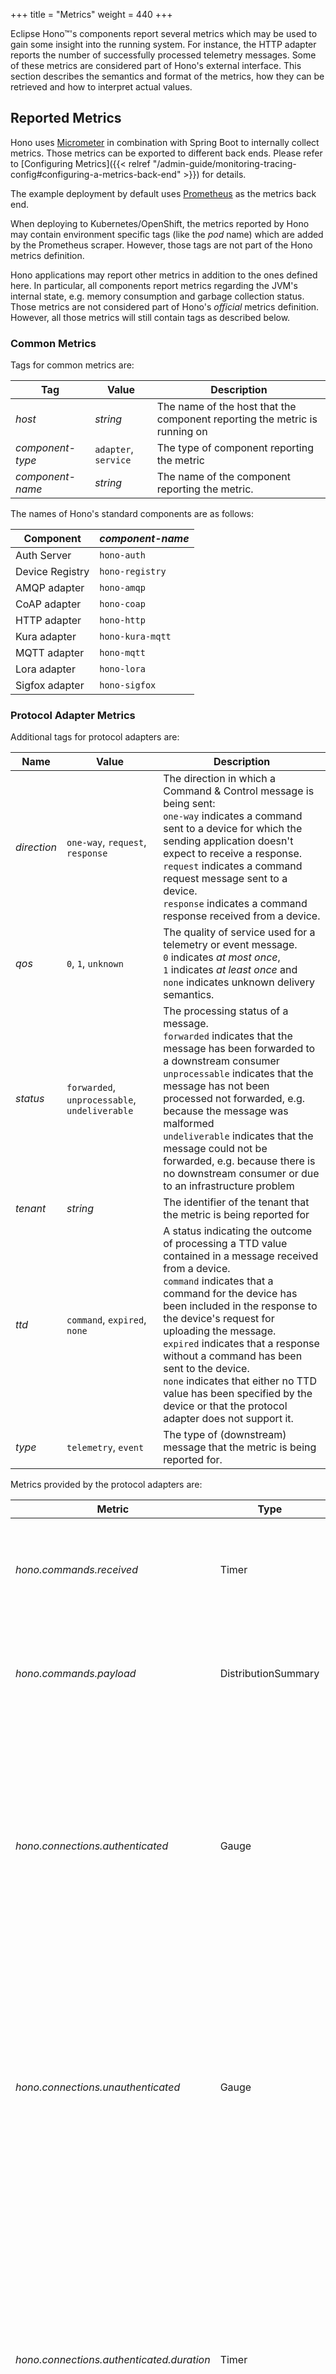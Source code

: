 +++
title = "Metrics"
weight = 440
+++

Eclipse Hono&trade;'s components report several metrics which may be used to gain some insight
into the running system. For instance, the HTTP adapter reports the number of successfully
processed telemetry messages. Some of these metrics are considered part of Hono's external
interface. This section describes the semantics and format of the metrics, how they can be retrieved
and how to interpret actual values.
<!--more-->

## Reported Metrics

Hono uses [Micrometer](https://micrometer.io/) in combination with Spring Boot
to internally collect metrics. Those metrics can be exported to different
back ends. Please refer to [Configuring Metrics]({{< relref "/admin-guide/monitoring-tracing-config#configuring-a-metrics-back-end" >}})
for details.

The example deployment by default uses [Prometheus](https://prometheus.io/) as the metrics back end.

When deploying to Kubernetes/OpenShift, the metrics reported by Hono may contain
environment specific tags (like the *pod* name) which are added by the Prometheus
scraper. However, those tags are not part of the Hono metrics definition.

Hono applications may report other metrics in addition to the ones defined here.
In particular, all components report metrics regarding the JVM's internal state, e.g.
memory consumption and garbage collection status. Those metrics are not considered
part of Hono's *official* metrics definition. However, all those metrics
will still contain tags as described below.

### Common Metrics

Tags for common metrics are:

| Tag              | Value                              | Description |
| ---------------- | ---------------------------------- | ----------- |
| *host*           | *string*                           | The name of the host that the component reporting the metric is running on |
| *component-type* | `adapter`, `service`             | The type of component reporting the metric |
| *component-name* | *string*                           | The name of the component reporting the metric. |

The names of Hono's standard components are as follows:

| Component         | *component-name*      |
| ----------------- | --------------------- |
| Auth Server       | `hono-auth`         |
| Device Registry   | `hono-registry`     |
| AMQP adapter      | `hono-amqp`         |
| CoAP adapter      | `hono-coap`         |
| HTTP adapter      | `hono-http`         |
| Kura adapter      | `hono-kura-mqtt`   |
| MQTT adapter      | `hono-mqtt`         |
| Lora adapter      | `hono-lora`         |
| Sigfox adapter    | `hono-sigfox`       |

### Protocol Adapter Metrics

Additional tags for protocol adapters are:

| Name        | Value                                              | Description |
| ----------- | -------------------------------------------------- | ----------- |
| *direction* | `one-way`, `request`, `response`               | The direction in which a Command &amp; Control message is being sent:<br>`one-way` indicates a command sent to a device for which the sending application doesn't expect to receive a response.<br>`request` indicates a command request message sent to a device.<br>`response` indicates a command response received from a device. |
| *qos*       | `0`, `1`, `unknown`                              | The quality of service used for a telemetry or event message.<br>`0` indicates *at most once*,<br>`1` indicates *at least once* and<br> `none` indicates unknown delivery semantics. |
| *status*    | `forwarded`, `unprocessable`, `undeliverable` | The processing status of a message.<br>`forwarded` indicates that the message has been forwarded to a downstream consumer<br>`unprocessable` indicates that the message has not been processed not forwarded, e.g. because the message was malformed<br>`undeliverable` indicates that the message could not be forwarded, e.g. because there is no downstream consumer or due to an infrastructure problem |
| *tenant*    | *string*                                           | The identifier of the tenant that the metric is being reported for |
| *ttd*       | `command`, `expired`, `none`                    | A status indicating the outcome of processing a TTD value contained in a message received from a device.<br>`command` indicates that a command for the device has been included in the response to the device's request for uploading the message.<br>`expired` indicates that a response without a command has been sent to the device.<br>`none` indicates that either no TTD value has been specified by the device or that the protocol adapter does not support it. |
| *type*      | `telemetry`, `event`                             | The type of (downstream) message that the metric is being reported for. |

Metrics provided by the protocol adapters are:

| Metric                             | Type                | Tags                                                                                         | Description |
| ---------------------------------- | ------------------- | -------------------------------------------------------------------------------------------- | ----------- |
| *hono.commands.received*           | Timer               | *host*, *component-type*, *component-name*, *tenant*, *type*, *status*, *direction*          | The time it took to process a message conveying a command or a response to a command. |
| *hono.commands.payload*            | DistributionSummary | *host*, *component-type*, *component-name*, *tenant*, *type*, *status*, *direction*          | The number of bytes conveyed in the payload of a command message. |
| *hono.connections.authenticated*   | Gauge               | *host*, *component-type*, *component-name*, *tenant*                                         | Current number of connected, authenticated devices. <br/> **NB** This metric is only supported by protocol adapters that maintain *connection state* with authenticated devices. In particular, the HTTP adapter does not support this metric. |
| *hono.connections.unauthenticated* | Gauge               | *host*, *component-type*, *component-name*                                                   | Current number of connected, unauthenticated devices. <br/> **NB** This metric is only supported by protocol adapters that maintain *connection state* with authenticated devices. In particular, the HTTP adapter does not support this metric. |
| *hono.connections.authenticated.duration* | Timer        | *host*, *component-type*, *component-name*, *tenant*                                         | The overall amount of time that authenticated devices have been connected to protocol adapters. <br/> **NB** This metric is only supported by protocol adapters that maintain *connection state* with authenticated devices. In particular, the HTTP adapter does not support this metric. |
| *hono.connections.rejected.total*  | Counter             | *host*, *component-type*, *component-name*, *tenant*                                         | The number of attempted connections to protocol adapters which were rejected because a configured connection limit was hit. <br/> **NB** This metric is only supported by protocol adapters that maintain *connection state* with authenticated devices. In particular, the HTTP adapter does not support this metric. |
| *hono.messages.received*           | Timer               | *host*, *component-type*, *component-name*, *tenant*, *type*, *status*, *qos*, *ttd*         | The time it took to process a message conveying telemetry data or an event. |
| *hono.messages.payload*            | DistributionSummary | *host*, *component-type*, *component-name*, *tenant*, *type*, *status*                       | The number of bytes conveyed in the payload of a telemetry or event message. |

#### Minimum Message Size

If a minimum message size is configured for a [tenant]({{< relref "/api/tenant#tenant-information-format" >}}), 
then the payload size of the telemetry, event and command messages are calculated in accordance with the configured 
value and then reported to the metrics by the AMQP, HTTP and MQTT protocol adapters. If minimum message size is not 
configured for a tenant then the actual message payload size is reported.

Assume that the minimum message size for a tenant is configured as 4096 bytes (4KB). The payload size of 
an incoming message with size 1KB is calculated as 4KB by the protocol adapters and reported to the metrics system.
For an incoming message of size 10KB, it is reported as 12KB.

### Service Metrics

Hono's service components do not report any metrics at the moment.
